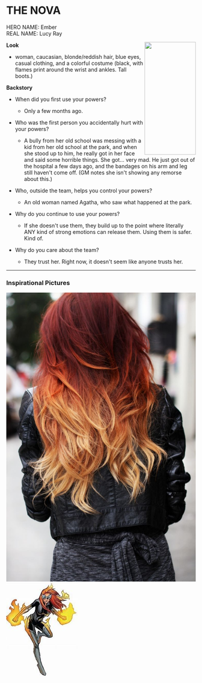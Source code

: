 # THE NOVA

HERO NAME: Ember  
REAL NAME: Lucy Ray

<a href="http://randomaverage.com/wp/wp-content/uploads/2018/11/download_20181127_104011.jpg"><img src="http://randomaverage.com/wp/wp-content/uploads/2018/11/download_20181127_104011-136x300.jpg" alt="" width="136" height="300" align="right" /></a>**Look**
* woman, caucasian, blonde/reddish hair, blue eyes, casual clothing, and a colorful costume (black, with flames print around the wrist and ankles. Tall boots.)

**Backstory**

* When did you first use your powers?
     * Only a few months ago.

* Who was the first person you accidentally hurt with your powers?
     * A bully from her old school was messing with a kid from her old school at the park, and when she stood up to him, he really got in her face and said some horrible things. She got... very mad. He just got out of the hospital a few days ago, and the bandages on his arm and leg still haven't come off. (GM notes she isn't showing any remorse about this.)

* Who, outside the team, helps you control your powers?
    * An old woman named Agatha, who saw what happened at the park.

* Why do you continue to use your powers?
    * If she doesn't use them, they build up to the point where literally ANY kind of strong emotions can release them. Using them is safer. Kind of.

* Why do you care about the team?
    * They trust her. Right now, it doesn't seem like anyone trusts her.

-----

### Inspirational Pictures

![](img/ember_02.jpg)
![](img/th.jpg)